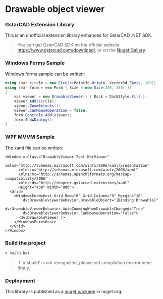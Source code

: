 # Drawable object viewer
### GstarCAD Extension Library

This is an unofficial extension library enhanced for GstarCAD .NET SDK.

> You can get GstarCAD SDK on the official website https://www.gstarcad.com/download/, or on the [Nuget Gallery](https://www.nuget.org/packages/GstarCADNET).

### Windows Forms Sample
Windows forms sample can be written:
```csharp
using (var circle = new Circle(Point3d.Origin, Vector3d.ZAxis, 100))
using (var form = new Form { Size = new Size(300, 350) })
{
    var viewer = new DrawableViewer() { Dock = DockStyle.Fill };
    viewer.Add(circle);
    viewer.ZoomExtents();
    viewer.CanMouseOperation = false;
    form.Controls.Add(viewer);
    form.ShowDialog();
}
```

### WPF MVVM Sample
The xaml file can be written:
```xaml
<Window x:Class="DrawableViewer.Test.WpfViewer"
      xmlns="http://schemas.microsoft.com/winfx/2006/xaml/presentation"
      xmlns:x="http://schemas.microsoft.com/winfx/2006/xaml"
      xmlns:mc="http://schemas.openxmlformats.org/markup-compatibility/2006"
      xmlns:dv="http://shaprer.gstarcad.extensions/xaml"
      Height="450" Width="800">
  <Grid>
    <WindowsFormsHost Grid.Row="0" Grid.Column="0" Margin="10"
        dv:DrawableViewerBehavior.DrawableObject="{Binding Drawable}"
        dv:DrawableViewerBehavior.AutoZoomingWhenDrawableChanged="True"
        dv:DrawableViewerBehavior.CanMouseOperation="False">
      <dv:DrawableViewer />
    </WindowsFormsHost>
  </Grid>
</Window>
```
### Build the project
```cmd
> build.bat
```

> If 'msbuild' is not recognized, please set compilation environment firstly.

### Deployment

This library is published as a [nuget package](https://www.nuget.org/packages/DrawableViewer) in nuget.org.
